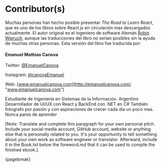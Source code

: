 # Contributor(s)

Muchas personas han hecho posible presentar *The Road to Learn React*, que es uno de los libros sobre React.js en circulación mas descargados actualmente. El autor original es el ingeniero de software Alemán [Robin Wieruch](https://www.robinwieruch.de/), aunque las traducciones del libro no serían posibles sin la ayuda de muchas otras personas. Esta versión del libro fue traducida por:

#### Emanuel  Mathias Canova
Twitter: [@EmanuelCanova](https://twitter.com/EmanuelCanova "@EmanuelCanova")

Instagram: [@canovaEmanuel](https://www.instagram.com/canovaemanuel/?hl=es-la "@canovaEmanuel")

Web: [www.emanuelcanova.com](http://emanuelcanova.com/ "www.emanuelcanova.com")

Estudiante de Ingeniería en Sistemas de la Información. 
Argentino
Desarrollador de UI/UX con React y BackEnd con .NET en C# 
También fotografo por pasión y con aspiraciones de crecer cada día un poco mas. 
Nunca pares de aprender




[Note: Translate and complete this paragraph for your own personal pitch. Include your social media account, GitHub account, website or anything else that is personally related to you. It's your opportunity to tell something about your own work as software engineer or translator. Afterward, include it in the Book.txt below the foreword.md that it can be used to compile the finished ebook.]

{pagebreak}

